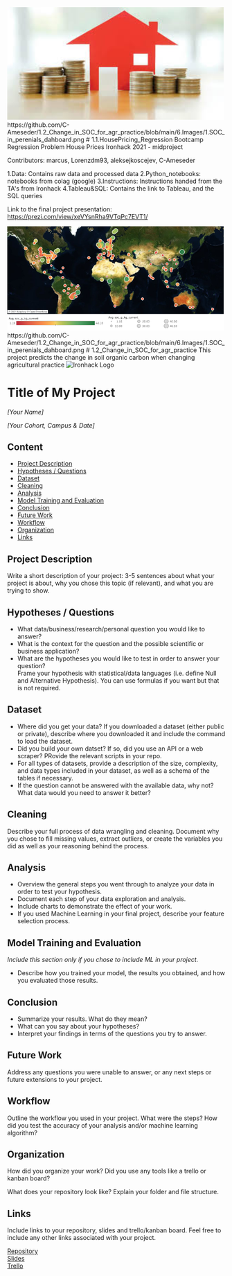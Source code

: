 <img src="https://github.com/C-Ameseder/1.1.HousePricing_Regression/blob/main/5.Pictures/download.jpg" alt="SOC in Dataset" width="500"/>
https://github.com/C-Ameseder/1.2_Change_in_SOC_for_agr_practice/blob/main/6.Images/1.SOC_in_perenials_dahboard.png
# 1.1.HousePricing_Regression
Bootcamp Regression Problem House Prices Ironhack 2021 - midproject

Contributors: marcus, Lorenzdm93, aleksejkoscejev, C-Ameseder

1.Data: Contains raw data and processed data
2.Python_notebooks: notebooks from colag (google)
3.Instructions: Instructions handed from the TA's from Ironhack
4.Tableau&SQL: Contains the link to Tableau, and the SQL queries

Link to the final project presentation:
https://prezi.com/view/xeVYsnRha9VTqPc7EVT1/

<img src="https://github.com/C-Ameseder/1.2_Change_in_SOC_for_agr_practice/blob/main/6.Images/1.SOC_in_perenials_dahboard.png" alt="SOC in Dataset" width="500"/>
https://github.com/C-Ameseder/1.2_Change_in_SOC_for_agr_practice/blob/main/6.Images/1.SOC_in_perenials_dahboard.png
# 1.2_Change_in_SOC_for_agr_practice
This project predicts the change in soil organic carbon when changing agricultural practice
<img src="https://bit.ly/2VnXWr2" alt="Ironhack Logo" width="100"/>

# Title of My Project
*[Your Name]*

*[Your Cohort, Campus & Date]*

## Content
- [Project Description](#project-description)
- [Hypotheses / Questions](#hypotheses-questions)
- [Dataset](#dataset)
- [Cleaning](#cleaning)
- [Analysis](#analysis)
- [Model Training and Evaluation](#model-training-and-evaluation)
- [Conclusion](#conclusion)
- [Future Work](#future-work)
- [Workflow](#workflow)
- [Organization](#organization)
- [Links](#links)

## Project Description
Write a short description of your project: 3-5 sentences about what your project is about, why you chose this topic (if relevant), and what you are trying to show.

## Hypotheses / Questions
* What data/business/research/personal question you would like to answer?
* What is the context for the question and the possible scientific or business application?
* What are the hypotheses you would like to test in order to answer your question?  
Frame your hypothesis with statistical/data languages (i.e. define Null and Alternative Hypothesis). You can use formulas if you want but that is not required.

## Dataset
* Where did you get your data? If you downloaded a dataset (either public or private), describe where you downloaded it and include the command to load the dataset.
* Did you build your own datset? If so, did you use an API or a web scraper? PRovide the relevant scripts in your repo.
* For all types of datasets, provide a description of the size, complexity, and data types included in your dataset, as well as a schema of the tables if necessary.
* If the question cannot be answered with the available data, why not? What data would you need to answer it better?

## Cleaning
Describe your full process of data wrangling and cleaning. Document why you chose to fill missing values, extract outliers, or create the variables you did as well as your reasoning behind the process.

## Analysis
* Overview the general steps you went through to analyze your data in order to test your hypothesis.
* Document each step of your data exploration and analysis.
* Include charts to demonstrate the effect of your work.
* If you used Machine Learning in your final project, describe your feature selection process.

## Model Training and Evaluation
*Include this section only if you chose to include ML in your project.*
* Describe how you trained your model, the results you obtained, and how you evaluated those results.

## Conclusion
* Summarize your results. What do they mean?
* What can you say about your hypotheses?
* Interpret your findings in terms of the questions you try to answer.

## Future Work
Address any questions you were unable to answer, or any next steps or future extensions to your project.

## Workflow
Outline the workflow you used in your project. What were the steps?
How did you test the accuracy of your analysis and/or machine learning algorithm?

## Organization
How did you organize your work? Did you use any tools like a trello or kanban board?

What does your repository look like? Explain your folder and file structure.

## Links
Include links to your repository, slides and trello/kanban board. Feel free to include any other links associated with your project.


[Repository](https://github.com/)  
[Slides](https://slides.com/)  
[Trello](https://trello.com/en) 


